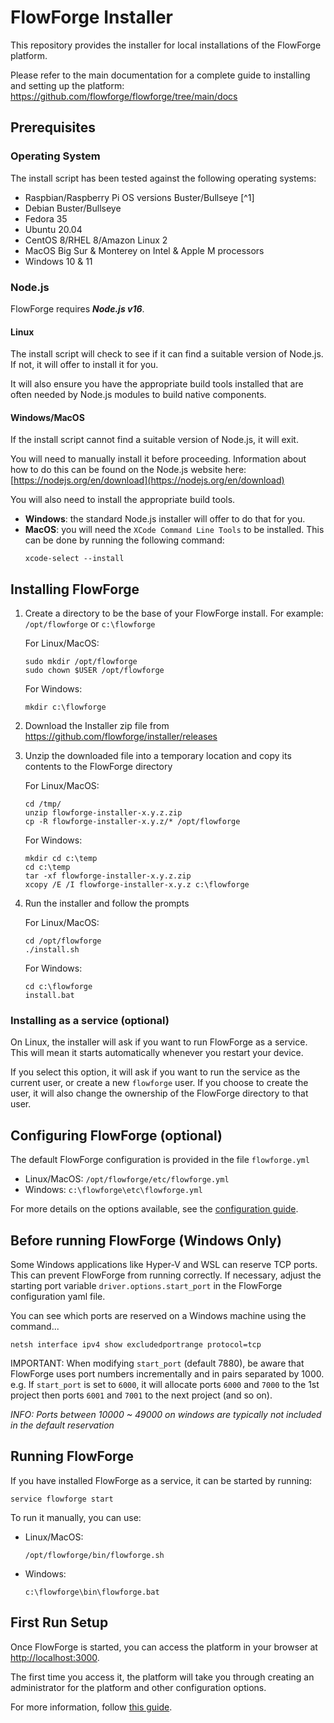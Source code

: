 # FlowForge Installer

This repository provides the installer for local installations of the FlowForge
platform.

Please refer to the main documentation for a complete guide to installing and
setting up the platform: https://github.com/flowforge/flowforge/tree/main/docs

## Prerequisites

### Operating System

The install script has been tested against the following operating systems:

 - Raspbian/Raspberry Pi OS versions Buster/Bullseye [^1]
 - Debian Buster/Bullseye
 - Fedora 35
 - Ubuntu 20.04
 - CentOS 8/RHEL 8/Amazon Linux 2
 - MacOS Big Sur & Monterey on Intel & Apple M processors
 - Windows 10 & 11

### Node.js

FlowForge requires ***Node.js v16***.

#### Linux

The install script will check to see if it can find a suitable version of Node.js.
If not, it will offer to install it for you.

It will also ensure you have the appropriate build tools installed that are often
needed by Node.js modules to build native components.

#### Windows/MacOS

If the install script cannot find a suitable version of Node.js, it will exit.

You will need to manually install it before proceeding. Information about
how to do this can be found on the Node.js website here: [https://nodejs.org/en/download](https://nodejs.org/en/download)

You will also need to install the appropriate build tools.

* **Windows**: the standard Node.js installer will offer to do that for you.
* **MacOS**: you will need the `XCode Command Line Tools` to be installed. 
  This can be done by running the following command:
    ```
    xcode-select --install
    ```

## Installing FlowForge

1. Create a directory to be the base of your FlowForge install. For example: `/opt/flowforge` or `c:\flowforge`

   For Linux/MacOS:
    ```
    sudo mkdir /opt/flowforge
    sudo chown $USER /opt/flowforge
    ```
   
   For Windows:
    ```
    mkdir c:\flowforge
    ```

2. Download the Installer zip file from https://github.com/flowforge/installer/releases

3. Unzip the downloaded file into a temporary location and copy its contents to
   the FlowForge directory

   For Linux/MacOS:
   ```
   cd /tmp/
   unzip flowforge-installer-x.y.z.zip
   cp -R flowforge-installer-x.y.z/* /opt/flowforge
   ```

   For Windows:
   ```
   mkdir cd c:\temp
   cd c:\temp
   tar -xf flowforge-installer-x.y.z.zip
   xcopy /E /I flowforge-installer-x.y.z c:\flowforge
   ```

4. Run the installer and follow the prompts

   For Linux/MacOS:
    ```
    cd /opt/flowforge
    ./install.sh
    ```

   For Windows:
    ```
    cd c:\flowforge
    install.bat
    ```

### Installing as a service (optional)

On Linux, the installer will ask if you want to run FlowForge as a service.
This will mean it starts automatically whenever you restart your device.

If you select this option, it will ask if you want to run the service as the
current user, or create a new `flowforge` user. If you choose to create the
user, it will also change the ownership of the FlowForge directory to that user.

## Configuring FlowForge (optional)

The default FlowForge configuration is provided in the file `flowforge.yml`
* Linux/MacOS: `/opt/flowforge/etc/flowforge.yml`
* Windows: `c:\flowforge\etc\flowforge.yml`

For more details on the options available, see the [configuration guide](https://github.com/flowforge/flowforge/tree/main/docs/install/configuration.md).

## Before running FlowForge (Windows Only)
Some Windows applications like Hyper-V and WSL can reserve TCP ports. This can prevent FlowForge from running correctly. If necessary, adjust the starting port variable `driver.options.start_port` in the FlowForge configuration yaml file.

You can see which ports are reserved on a Windows machine using the command...
```console
netsh interface ipv4 show excludedportrange protocol=tcp
```

IMPORTANT: When modifying `start_port` (default 7880), be aware that FlowForge uses port numbers incrementally and in pairs separated by 1000. e.g. If `start_port` is set to `6000`, it will allocate ports `6000` and `7000` to the 1st project then ports `6001` and `7001` to the next project (and so on). 

_INFO: Ports between 10000 ~ 49000 on windows are typically not included in the default reservation_

## Running FlowForge

If you have installed FlowForge as a service, it can be started by running:

```
service flowforge start
```

To run it manually, you can use:

 - Linux/MacOS:
    ```
    /opt/flowforge/bin/flowforge.sh
    ```

 - Windows:
    ```
    c:\flowforge\bin\flowforge.bat
    ```

## First Run Setup

Once FlowForge is started, you can access the platform in your browser at [http://localhost:3000](http://localhost:3000).

The first time you access it, the platform will take you through creating an
administrator for the platform and other configuration options.

For more information, follow [this guide](https://github.com/flowforge/flowforge/tree/main/docs/install/first-run.md).
